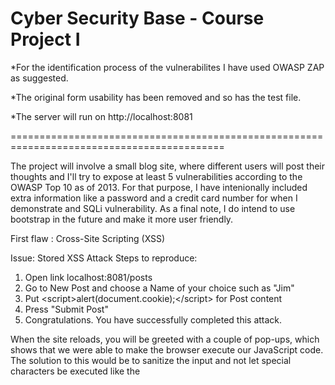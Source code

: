 
Cyber Security Base - Course Project I
======================================

*For the identification process of the vulnerabilites I have used OWASP ZAP as suggested.

*The original form usability has been removed and so has the test file.

*The server will run on http://localhost:8081

===========================================================================================

The project will involve a small blog site, where different users will post their thoughts and I'll try to expose at least 5 vulnerabilities according to the OWASP Top 10 as of 2013. For that purpose, I have intenionally included extra information like a password and a credit card number for when I demonstrate and SQLi vulnerability.
As a final note, I do intend to use bootstrap in the future and make it more user friendly.


First flaw : Cross-Site Scripting (XSS)


Issue: Stored XSS Attack 
Steps to reproduce: 
1. Open link localhost:8081/posts 
2. Go to New Post and choose a Name of your choice such as "Jim" 
3. Put \<script>alert(document.cookie);\</script> for Post content
4. Press "Submit Post"
5. Congratulations. You have successfully completed this attack.

When the site reloads, you will be greeted with a couple of pop-ups, which shows that we were able to make the browser execute our JavaScript code. 
The solution to this would be to sanitize the input and not let special characters be executed like the <script> command. We could replace the thymeleaf directive "th:utext" with "th:text". That would make thymeleaf recognize it as plain text. 


Second flaw : SQL Injection 


Issue: SQL Injection Steps to reproduce: 
Steps to reproduce:
1. Open link localhost:8081/posts
2. Insert: 1' OR '1'= '1 to the "retrieve users posts" field
3. Press "Retrieve Post" 
4. You can now see all the names and posts being displayed even though it is only supposed to return posts from the specific name

To fix this flaw, we can again sanitize all input. We can also use "Prepared Statements (with Parameterized Queries)" and binding parameters. Also, we can pretty much use the repository default functions and not write any raw SQL at all. 

